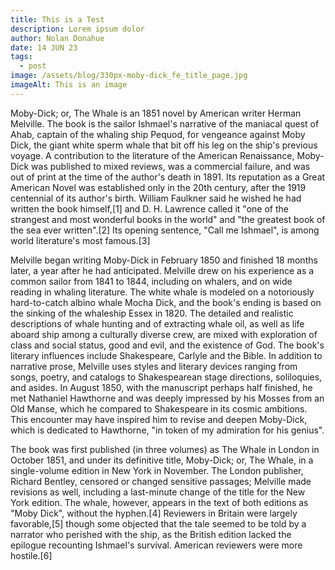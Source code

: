 ```yaml
---
title: This is a Test
description: Lorem ipsum dolor
author: Nolan Donahue
date: 14 JUN 23
tags:
  - post
image: /assets/blog/330px-moby-dick_fe_title_page.jpg
imageAlt: This is an image
---
```

Moby-Dick; or, The Whale is an 1851 novel by American writer Herman Melville. The book is the sailor Ishmael's narrative of the maniacal quest of Ahab, captain of the whaling ship Pequod, for vengeance against Moby Dick, the giant white sperm whale that bit off his leg on the ship's previous voyage. A contribution to the literature of the American Renaissance, Moby-Dick was published to mixed reviews, was a commercial failure, and was out of print at the time of the author's death in 1891. Its reputation as a Great American Novel was established only in the 20th century, after the 1919 centennial of its author's birth. William Faulkner said he wished he had written the book himself,[1] and D. H. Lawrence called it "one of the strangest and most wonderful books in the world" and "the greatest book of the sea ever written".[2] Its opening sentence, "Call me Ishmael", is among world literature's most famous.[3]

Melville began writing Moby-Dick in February 1850 and finished 18 months later, a year after he had anticipated. Melville drew on his experience as a common sailor from 1841 to 1844, including on whalers, and on wide reading in whaling literature. The white whale is modeled on a notoriously hard-to-catch albino whale Mocha Dick, and the book's ending is based on the sinking of the whaleship Essex in 1820. The detailed and realistic descriptions of whale hunting and of extracting whale oil, as well as life aboard ship among a culturally diverse crew, are mixed with exploration of class and social status, good and evil, and the existence of God. The book's literary influences include Shakespeare, Carlyle and the Bible. In addition to narrative prose, Melville uses styles and literary devices ranging from songs, poetry, and catalogs to Shakespearean stage directions, soliloquies, and asides. In August 1850, with the manuscript perhaps half finished, he met Nathaniel Hawthorne and was deeply impressed by his Mosses from an Old Manse, which he compared to Shakespeare in its cosmic ambitions. This encounter may have inspired him to revise and deepen Moby-Dick, which is dedicated to Hawthorne, "in token of my admiration for his genius".

The book was first published (in three volumes) as The Whale in London in October 1851, and under its definitive title, Moby-Dick; or, The Whale, in a single-volume edition in New York in November. The London publisher, Richard Bentley, censored or changed sensitive passages; Melville made revisions as well, including a last-minute change of the title for the New York edition. The whale, however, appears in the text of both editions as "Moby Dick", without the hyphen.[4] Reviewers in Britain were largely favorable,[5] though some objected that the tale seemed to be told by a narrator who perished with the ship, as the British edition lacked the epilogue recounting Ishmael's survival. American reviewers were more hostile.[6]